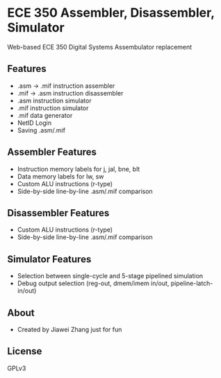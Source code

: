 # ECE 350 Assembler, Disassembler, Simulator

Web-based ECE 350 Digital Systems Assembulator replacement

## Features

* .asm -> .mif instruction assembler
* .mif -> .asm instruction disassembler
* .asm instruction simulator 
* .mif instruction simulator 
* .mif data generator
* NetID Login
* Saving .asm/.mif

## Assembler Features

* Instruction memory labels for j, jal, bne, blt
* Data memory labels for lw, sw
* Custom ALU instructions (r-type)
* Side-by-side line-by-line .asm/.mif comparison

## Disassembler Features

* Custom ALU instructions (r-type)
* Side-by-side line-by-line .asm/.mif comparison

## Simulator Features

* Selection between single-cycle and 5-stage pipelined simulation
* Debug output selection (reg-out, dmem/imem in/out, pipeline-latch-in/out)

## About

* Created by Jiawei Zhang just for fun

## License

GPLv3